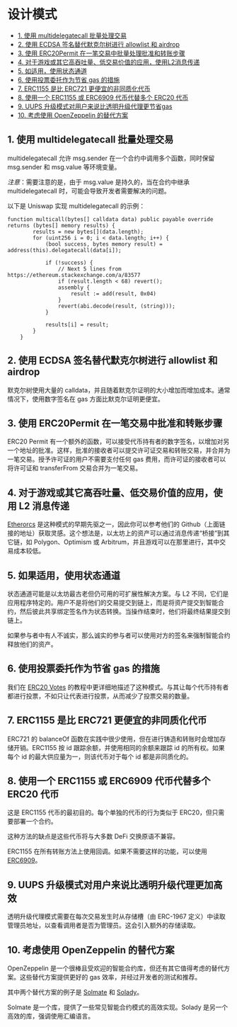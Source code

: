 # 设计模式

- [1. 使用 multidelegatecall 批量处理交易](#1-使用-multidelegatecall-批量处理交易)
- [2. 使用 ECDSA 签名替代默克尔树进行 allowlist 和 airdrop](#2-使用-ecdsa-签名替代默克尔树进行-allowlist-和-airdrop)
- [3. 使用 ERC20Permit 在一笔交易中批量处理批准和转账步骤](#3-使用-erc20permit-在一笔交易中批准和转账步骤)
- [4. 对于游戏或其它高吞吐量、低交易价值的应用，使用L2消息传递](#4-对于游戏或其它高吞吐量低交易价值的应用使用-l2-消息传递)
- [5. 如适用，使用状态通道](#5-如果适用使用状态通道)
- [6. 使用投票委托作为节省 gas 的措施](#6-使用投票委托作为节省-gas-的措施)
- [7. ERC1155 是比 ERC721 更便宜的非同质化代币](#7-erc1155-是比-erc721-更便宜的非同质化代币)
- [8. 使用一个 ERC1155 或 ERC6909 代币代替多个 ERC20 代币](#8-使用一个-erc1155-或-erc6909-代币代替多个-erc20-代币)
- [9. UUPS 升级模式对用户来说比透明升级代理更节省gas](#9-uups-升级模式对用户来说比透明升级代理更加高效)
- [10. 考虑使用 OpenZeppelin 的替代方案](#10-考虑使用-openzeppelin-的替代方案)


## 1. 使用 multidelegatecall 批量处理交易

multidelegatecall 允许 msg.sender 在一个合约中调用多个函数，同时保留 msg.sender 和 msg.value 等环境变量。

*注意*：需要注意的是，由于 msg.value 是持久的，当在合约中继承 multidelegatecall 时，可能会导致开发者需要解决的问题。

以下是 Uniswap 实现 multidelegatecall 的示例：

```
function multicall(bytes[] calldata data) public payable override returns (bytes[] memory results) {
        results = new bytes[](data.length);
        for (uint256 i = 0; i < data.length; i++) {
            (bool success, bytes memory result) = address(this).delegatecall(data[i]);

            if (!success) {
                // Next 5 lines from https://ethereum.stackexchange.com/a/83577
                if (result.length < 68) revert();
                assembly {
                    result := add(result, 0x04)
                }
                revert(abi.decode(result, (string)));
            }

            results[i] = result;
        }
    }
```

## 2. 使用 ECDSA 签名替代默克尔树进行 allowlist 和 airdrop

默克尔树使用大量的 calldata，并且随着默克尔证明的大小增加而增加成本。通常情况下，使用数字签名在 gas 方面比默克尔证明更便宜。

## 3. 使用 ERC20Permit 在一笔交易中批准和转账步骤

ERC20 Permit 有一个额外的函数，可以接受代币持有者的数字签名，以增加对另一个地址的批准。这样，批准的接收者可以提交许可证交易和转账交易，并合并为一笔交易。授予许可证的用户不需要支付任何 gas 费用，而许可证的接收者可以将许可证和 transferFrom 交易合并为一笔交易。

## 4. 对于游戏或其它高吞吐量、低交易价值的应用，使用 L2 消息传递

[Etherorcs](https://github.com/EtherOrcsOfficial/etherOrcs-contracts) 是这种模式的早期先驱之一，因此你可以参考他们的 Github（上面链接的地址）获取灵感。这个想法是，以太坊上的资产可以通过消息传递“桥接”到其它链，如 Polygon、Optimism 或 Arbitrum，并且游戏可以在那里进行，其中交易成本较低。

## 5. 如果适用，使用状态通道

状态通道可能是以太坊最古老但仍可用的可扩展性解决方案。与 L2 不同，它们是应用程序特定的。用户不是将他们的交易提交到链上，而是将资产提交到智能合约，然后彼此共享绑定签名作为状态转换。当操作结束时，他们将最终结果提交到链上。

如果参与者中有人不诚实，那么诚实的参与者可以使用对方的签名来强制智能合约释放他们的资产。

## 6. 使用投票委托作为节省 gas 的措施

我们在 [ERC20 Votes](https://www.rareskills.io/post/erc20-votes-erc5805-and-erc6372) 的教程中更详细地描述了这种模式。与其让每个代币持有者都进行投票，不如只让代表进行投票，从而减少了投票交易的数量。

## 7. ERC1155 是比 ERC721 更便宜的非同质化代币

ERC721 的 balanceOf 函数在实践中很少使用，但在进行铸造和转账时会增加存储开销。ERC1155 按 id 跟踪余额，并使用相同的余额来跟踪 id 的所有权。如果每个 id 的最大供应量为一，则该代币对于每个 id 都是非同质化的。

## 8. 使用一个 ERC1155 或 ERC6909 代币代替多个 ERC20 代币

这是 ERC1155 代币的最初目的。每个单独的代币的行为类似于 ERC20，但只需要部署一个合约。

这种方法的缺点是这些代币将与大多数 DeFi 交换原语不兼容。

ERC1155 在所有转账方法上使用回调。如果不需要这样的功能，可以使用 [ERC6909](https://eips.ethereum.org/EIPS/eip-6909)。

## 9. UUPS 升级模式对用户来说比透明升级代理更加高效

透明升级代理模式需要在每次交易发生时从存储槽（由 ERC-1967 定义）中读取管理员地址，以查看调用者是否为管理员。这会引入额外的存储读取。

## 10. 考虑使用 OpenZeppelin 的替代方案

OpenZeppelin 是一个很棒且受欢迎的智能合约库，但还有其它值得考虑的替代方案。这些替代方案提供更好的 gas 效率，并经过开发者的测试和推荐。

其中两个替代方案的例子是 [Solmate](https://github.com/transmissions11/solmate) 和 [Solady](https://github.com/Vectorized/solady)。

Solmate 是一个库，提供了一些常见智能合约模式的高效实现。Solady 是另一个高效的库，强调使用汇编语言。
